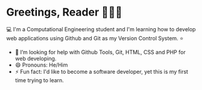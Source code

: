 # Greetings, Reader 👋:cat::volcano:

:computer: I'm a Computational Engineering student and I'm learning how to develop web applications using Github and Git as my Version Control System. :star:

- 🤔 I’m looking for help with Github Tools, Git, HTML, CSS and PHP for web developing.
- 😄 Pronouns: He/Him
- ⚡ Fun fact: I'd like to become a software developer, yet this is my first time trying to learn.
